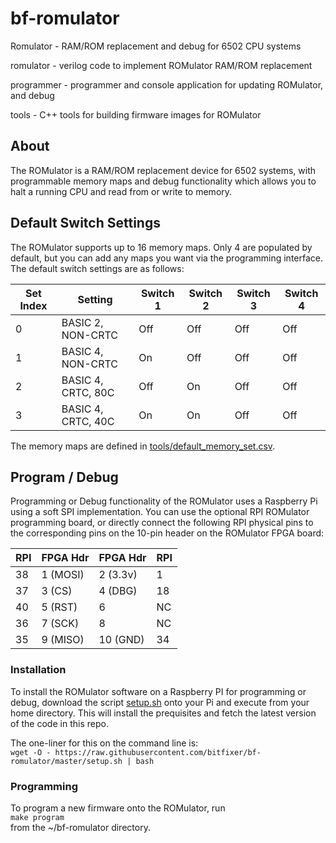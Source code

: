 # bf-romulator
Romulator - RAM/ROM replacement and debug for 6502 CPU systems

romulator - verilog code to implement ROMulator RAM/ROM replacement

programmer - programmer and console application for updating ROMulator, and debug

tools - C++ tools for building firmware images for ROMulator

## About

The ROMulator is a RAM/ROM replacement device for 6502 systems, with programmable memory maps and debug functionality which allows you to halt a running CPU and read from or write to memory.


## Default Switch Settings

The ROMulator supports up to 16 memory maps. Only 4 are populated by default, but you can add any maps you want via the programming interface.
The default switch settings are as follows:

|Set Index  |Setting            |Switch 1   |Switch 2   |Switch 3   |Switch 4   |
|-----------|-------------------|-----------|-----------|-----------|-----------|
|0          |BASIC 2, NON-CRTC  |Off        |Off        |Off        |Off        |
|1          |BASIC 4, NON-CRTC  |On         |Off        |Off        |Off        |
|2          |BASIC 4, CRTC, 80C |Off        |On         |Off        |Off        |
|3          |BASIC 4, CRTC, 40C |On         |On         |Off        |Off        |

The memory maps are defined in [tools/default_memory_set.csv](tools/default_memory_set.csv).

## Program / Debug

Programming or Debug functionality of the ROMulator uses a Raspberry Pi using a soft SPI implementation. 
You can use the optional RPI ROMulator programming board, or directly connect the following RPI physical pins to the corresponding pins on the 10-pin header on the ROMulator FPGA board:


|RPI     |FPGA Hdr|FPGA Hdr|RPI |
|--------|--------|--------|----|
|38      |1 (MOSI)|2 (3.3v)|1   |
|37      |3 (CS)  |4 (DBG) |18  |
|40      |5 (RST) |6       |NC  |
|36      |7 (SCK) |8       |NC  |
|35      |9 (MISO)|10 (GND)|34  |

### Installation

To install the ROMulator software on a Raspberry PI for programming or debug, download the script [setup.sh](https://raw.githubusercontent.com/bitfixer/bf-romulator/master/setup.sh) onto your Pi and execute from your home directory.
This will install the prequisites and fetch the latest version of the code in this repo.

The one-liner for this on the command line is:\
```wget -O - https://raw.githubusercontent.com/bitfixer/bf-romulator/master/setup.sh | bash```

### Programming

To program a new firmware onto the ROMulator, run\
```make program```\
from the ~/bf-romulator directory.
